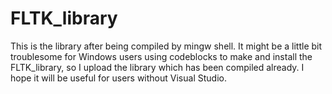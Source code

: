 # FLTK_library
This is the library after being compiled by mingw shell. It might be a little bit troublesome for Windows users using codeblocks to make and install the FLTK_library, so  I upload the library which has been compiled already. I hope it will be useful for users without Visual Studio.
